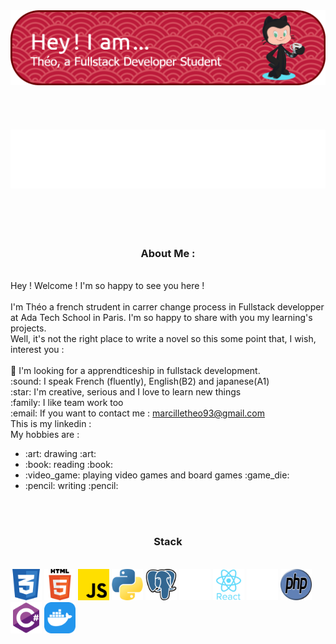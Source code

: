 <div>
  <div>
    <img src="./src/Banner.png" alt="banner">
  </div>  
  <br>
  <br>
  <br>
  <br>
  <div align="center">
    <img src="./src/Gif.gif" alt="gif">
  </div>
  <br>
  <br>
  <br>
  <br>
  <div>
    <div align="center">
      <h3>About Me :</h3>
    </div> 
    <div>
      <p>
        <br>
      Hey ! Welcome ! I'm so happy to see you here ! <br>
        <br>
      I'm Théo a french strudent in carrer change process in Fullstack developper at Ada Tech School in Paris. I'm so happy to share with you my learning's projects.<br>
      Well, it's not the right place to write a novel so this some point that, I wish, interest you : <br>
        <br>
      🔭 I'm looking for a apprendticeship in fullstack development.<br>
      :sound: I speak  French (fluently), English(B2) and japanese(A1)<br>
      :star: I'm creative, serious and I love to learn new things<br>
      :family: I like team work too<br>
      :email: If you want to contact me : <a href="marcilletheo93@gmail.com">marcilletheo93@gmail.com</a><br>
      This is my linkedin :
        <br>
      My hobbies are :<br>
      </p>
      <ul> 
        <li>:art: drawing :art:</li>
        <li>:book: reading :book:</li>
        <li>:video_game: playing video games and board games :game_die:</li>
        <li>:pencil: writing :pencil:</li>  
      </ul>     
    </div>
    <br>
    <br>
    <div>
      <div align="center">
        <h3>Stack</h3>
      </div>
      <br>
      <div>
        <img src="./src/css3.png" alt="css3" width="50px" height="50px">
        <img src="./src/html5.png" alt="css3" width="50px" height="50px">
        <img src="./src/js.png" alt="css3" width="50px" height="50px">
        <img src="./src/python.png" alt="css3" width="50px" height="50px">
        <img src="./src/postgre.png" alt="css3" width="50px" height="50px">
        <img src="./src/django.png" alt="django" width="50px" height="50px">
        <img src="./src/react.png" alt="css3" width="50px" height="50px">
        <img src="./src/rust.png" alt="css3" width="50px" height="50px">
        <img src="./src/php.png" alt="css3" width="50px" height="50px">
        <img src="./src/csharp.png" alt="css3" width="50px" height="50px">
        <img src="./src/docker.png" alt="css3" width="50px" height="50px">
      </div>
  </div>
</div>



